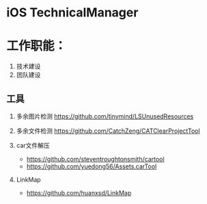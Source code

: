 # iOS TechnicalManager

# 工作职能：

1. 技术建设
2. 团队建设

## 工具

1. 多余图片检测 
  https://github.com/tinymind/LSUnusedResources

2. 多余文件检测 
  https://github.com/CatchZeng/CATClearProjectTool

3. car文件解压 
   * https://github.com/steventroughtonsmith/cartool   
   * https://github.com/yuedong56/Assets.carTool

4. LinkMap
   * https://github.com/huanxsd/LinkMap
